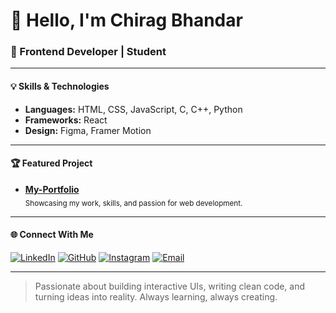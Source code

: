 # 👋 Hello, I'm Chirag Bhandar

### 🚀 Frontend Developer | Student

---

#### 💡 Skills & Technologies

- **Languages:** HTML, CSS, JavaScript, C, C++, Python  
- **Frameworks:** React  
- **Design:** Figma, Framer Motion

---

#### 🏆 Featured Project

- [**My-Portfolio**](https://github.com/ChiragBhandar/My-Portfolio)  
  <sub>Showcasing my work, skills, and passion for web development.</sub>

---

#### 🌐 Connect With Me

[![LinkedIn](https://img.shields.io/badge/LinkedIn-Chirag%20Bhandar-blue?logo=linkedin)](https://www.linkedin.com/in/chirag-bhandar)
[![GitHub](https://img.shields.io/badge/GitHub-ChiragBhandar-black?logo=github)](https://github.com/ChiragBhandar)
[![Instagram](https://img.shields.io/badge/Instagram-chiiragg__12-E4405F?logo=instagram&logoColor=white)](https://www.instagram.com/chiiragg_12/)
[![Email](https://img.shields.io/badge/Email-chirag0space@gmail.com-red?logo=gmail)](mailto:chirag0space@gmail.com)

---

> Passionate about building interactive UIs, writing clean code, and turning ideas into reality. Always learning, always creating.
